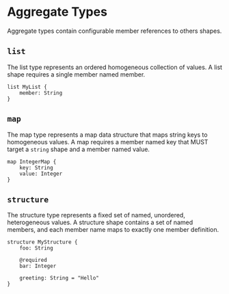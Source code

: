 # Aggregate Types

Aggregate types contain configurable member references to others shapes.

## `list`

The list type represents an ordered homogeneous collection of values. A list shape requires a single member named member.

```
list MyList {
    member: String
}
```

## `map`

The map type represents a map data structure that maps string keys to homogeneous values. A map requires a member named key that MUST target a `string` shape and a member named value.

```
map IntegerMap {
    key: String
    value: Integer
}
```

## `structure`

The structure type represents a fixed set of named, unordered, heterogeneous values. A structure shape contains a set of named members, and each member name maps to exactly one member definition.

```
structure MyStructure {
    foo: String

    @required
    bar: Integer

    greeting: String = "Hello"
}
```
